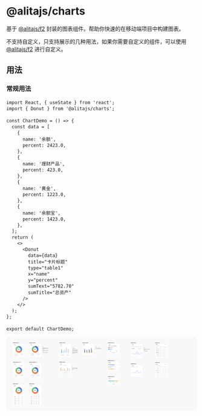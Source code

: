# @alitajs/charts

基于 [@alitajs/f2](https://github.com/alitajs/f2) 封装的图表组件。帮助你快速的在移动端项目中构建图表。

不支持自定义，只支持展示的几种用法，如果你需要自定义的组件，可以使用 [@alitajs/f2](https://github.com/alitajs/f2) 进行自定义。

## 用法

### 常规用法

```tsx
import React, { useState } from 'react';
import { Donut } from '@alitajs/charts';

const ChartDemo = () => {
  const data = [
    {
      name: '余额',
      percent: 2423.0,
    },
    {
      name: '理财产品',
      percent: 423.0,
    },
    {
      name: '黄金',
      percent: 1223.0,
    },
    {
      name: '余额宝',
      percent: 1423.0,
    },
  ];
  return (
    <>
      <Donut
        data={data}
        title="卡片标题"
        type="table1"
        x="name"
        y="percent"
        sumText="5782.70"
        sumTitle="总资产"
      />
    </>
  );
};

export default ChartDemo;
```

![image](./image.webp)
